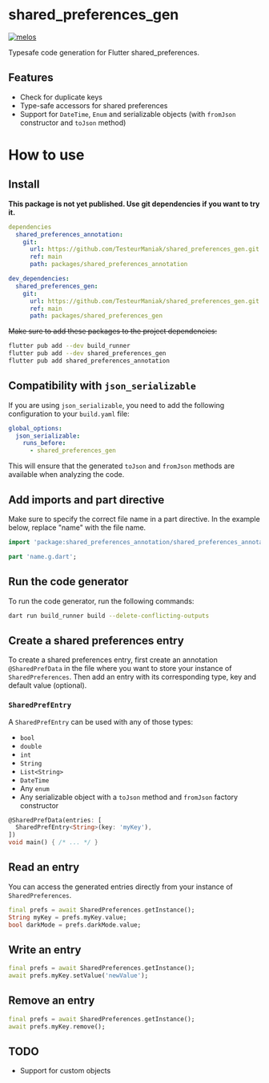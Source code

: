 # shared_preferences_gen

[![melos](https://img.shields.io/badge/maintained%20with-melos-f700ff.svg)](https://github.com/invertase/melos)

Typesafe code generation for Flutter shared_preferences.

## Features

* Check for duplicate keys
* Type-safe accessors for shared preferences
* Support for `DateTime`, `Enum` and serializable objects (with `fromJson` constructor and `toJson` method)

# How to use

## Install

**This package is not yet published. Use git dependencies if you want to try it.**

```yaml
dependencies
  shared_preferences_annotation:
    git:
      url: https://github.com/TesteurManiak/shared_preferences_gen.git
      ref: main
      path: packages/shared_preferences_annotation

dev_dependencies:
  shared_preferences_gen:
    git:
      url: https://github.com/TesteurManiak/shared_preferences_gen.git
      ref: main
      path: packages/shared_preferences_gen
```

~~Make sure to add these packages to the project dependencies:~~

```sh
flutter pub add --dev build_runner
flutter pub add --dev shared_preferences_gen
flutter pub add shared_preferences_annotation
```

## Compatibility with `json_serializable`

If you are using `json_serializable`, you need to add the following configuration to your `build.yaml` file:

```yaml
global_options:
  json_serializable:
    runs_before:
      - shared_preferences_gen
```

This will ensure that the generated `toJson` and `fromJson` methods are available when analyzing the code.

## Add imports and part directive

Make sure to specify the correct file name in a part directive. In the example below, replace "name" with the file name.

```dart
import 'package:shared_preferences_annotation/shared_preferences_annotation.dart';

part 'name.g.dart';
```

## Run the code generator

To run the code generator, run the following commands:

```sh
dart run build_runner build --delete-conflicting-outputs
```

## Create a shared preferences entry

To create a shared preferences entry, first create an annotation `@SharedPrefData` in the file where you want to store your instance of `SharedPreferences`. Then add an entry with its corresponding type, key and default value (optional).

### `SharedPrefEntry`

A `SharedPrefEntry` can be used with any of those types:

* `bool`
* `double`
* `int`
* `String`
* `List<String>`
* `DateTime`
* Any `enum`
* Any serializable object with a `toJson` method and `fromJson` factory constructor

```dart
@SharedPrefData(entries: [
  SharedPrefEntry<String>(key: 'myKey'),
])
void main() { /* ... */ }
```

## Read an entry

You can access the generated entries directly from your instance of `SharedPreferences`.

```dart
final prefs = await SharedPreferences.getInstance();
String myKey = prefs.myKey.value;
bool darkMode = prefs.darkMode.value;
```

## Write an entry

```dart
final prefs = await SharedPreferences.getInstance();
await prefs.myKey.setValue('newValue');
```

## Remove an entry

```dart
final prefs = await SharedPreferences.getInstance();
await prefs.myKey.remove();
```

## TODO

* Support for custom objects